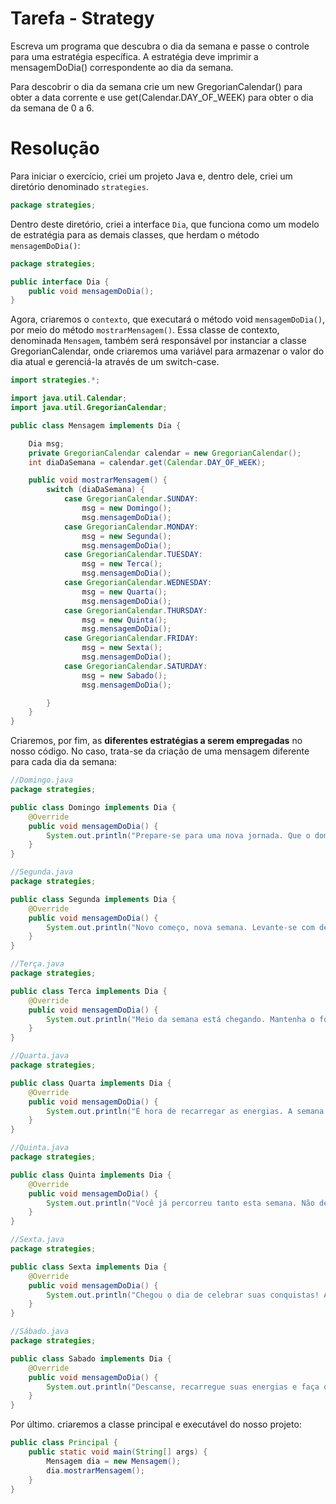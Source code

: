 # Tarefa - Strategy

Escreva um programa que descubra o dia da semana e passe o controle para uma estratégia específica. A estratégia deve imprimir a mensagemDoDia() correspondente ao dia da semana.

Para descobrir o dia da semana crie um new GregorianCalendar() para obter a data corrente e use get(Calendar.DAY_OF_WEEK) para obter o dia da semana de 0 a 6.

# Resolução

Para iniciar o exercício, criei um projeto Java e, dentro dele, criei um diretório denominado `strategies`.

```java
package strategies;
```

Dentro deste diretório, criei a interface `Dia`, que funciona como um modelo de estratégia para as demais classes, que herdam o método `mensagemDoDia()`:

```java
package strategies;

public interface Dia {
    public void mensagemDoDia();
}
```

Agora,  criaremos o `contexto`, que executará o método void `mensagemDoDia()`, por meio do método `mostrarMensagem()`. Essa classe de contexto, denominada `Mensagem`, também será responsável por instanciar a classe GregorianCalendar, onde criaremos uma variável para armazenar o valor do dia atual e gerenciá-la através de um switch-case.

```java
import strategies.*;

import java.util.Calendar;
import java.util.GregorianCalendar;

public class Mensagem implements Dia {

    Dia msg;
    private GregorianCalendar calendar = new GregorianCalendar();
    int diaDaSemana = calendar.get(Calendar.DAY_OF_WEEK);

    public void mostrarMensagem() {
        switch (diaDaSemana) {
            case GregorianCalendar.SUNDAY:
                msg = new Domingo();
                msg.mensagemDoDia();
            case GregorianCalendar.MONDAY:
                msg = new Segunda();
                msg.mensagemDoDia();
            case GregorianCalendar.TUESDAY:
                msg = new Terca();
                msg.mensagemDoDia();
            case GregorianCalendar.WEDNESDAY:
                msg = new Quarta();
                msg.mensagemDoDia();
            case GregorianCalendar.THURSDAY:
                msg = new Quinta();
                msg.mensagemDoDia();
            case GregorianCalendar.FRIDAY:
                msg = new Sexta();
                msg.mensagemDoDia();
            case GregorianCalendar.SATURDAY:
                msg = new Sabado();
                msg.mensagemDoDia();

        }
    }
}
```

Criaremos, por fim, as **diferentes estratégias a serem empregadas** no nosso código. No caso, trata-se da criação de uma mensagem diferente para cada dia da semana:

```java
//Domingo.java
package strategies;

public class Domingo implements Dia {
    @Override
    public void mensagemDoDia() {
        System.out.println("Prepare-se para uma nova jornada. Que o domingo seja um dia de reflexão, planejamento e preparação para uma semana cheia de oportunidades e sucesso.");
    }
}

```

```java
//Segunda.java
package strategies;

public class Segunda implements Dia {
    @Override
    public void mensagemDoDia() {
        System.out.println("Novo começo, nova semana. Levante-se com determinação e comece a semana com entusiasmo. Suas conquistas esperam por você.");
    }
}

```

```java
//Terça.java
package strategies;

public class Terca implements Dia {
    @Override
    public void mensagemDoDia() {
        System.out.println("Meio da semana está chegando. Mantenha o foco e a determinação. Cada passo que você dá hoje te aproxima mais dos seus objetivos.");
    }
}

```

```java
//Quarta.java
package strategies;

public class Quarta implements Dia {
    @Override
    public void mensagemDoDia() {
        System.out.println("É hora de recarregar as energias. A semana está na metade, mas suas capacidades são infinitas. Continue perseverando!");
    }
}

```

```java
//Quinta.java
package strategies;

public class Quinta implements Dia {
    @Override
    public void mensagemDoDia() {
        System.out.println("Você já percorreu tanto esta semana. Não desista agora! Grandes coisas estão por vir se você continuar seguindo em frente.");
    }
}

```

```java
//Sexta.java
package strategies;

public class Sexta implements Dia {
    @Override
    public void mensagemDoDia() {
        System.out.println("Chegou o dia de celebrar suas conquistas! A semana pode ter sido desafiadora, mas você se mostrou mais forte. Continue brilhando.");
    }
}

```

```java
//Sábado.java
package strategies;

public class Sabado implements Dia {
    @Override
    public void mensagemDoDia() {
        System.out.println("Descanse, recarregue suas energias e faça o que te faz feliz. Este é o seu tempo para revitalizar sua mente e corpo para a próxima semana.");
    }
}

```

Por último. criaremos a classe principal e executável do nosso projeto:

```java
public class Principal {
    public static void main(String[] args) {
        Mensagem dia = new Mensagem();
        dia.mostrarMensagem();
    }
}

```